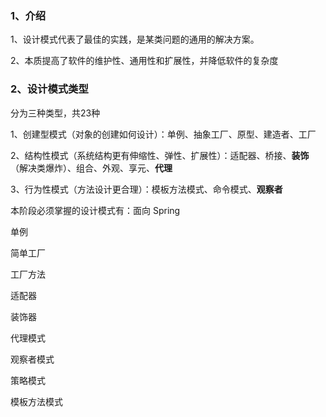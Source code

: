 ### 1、介绍

1、设计模式代表了最佳的实践，是某类问题的通用的解决方案。

2、本质提高了软件的维护性、通用性和扩展性，并降低软件的复杂度

### 2、设计模式类型

分为三种类型，共23种

1、创建型模式（对象的创建如何设计）：单例、抽象工厂、原型、建造者、工厂

2、结构性模式（系统结构更有伸缩性、弹性、扩展性）：适配器、桥接、**装饰**（解决类爆炸）、组合、外观、享元、**代理**

3、行为性模式（方法设计更合理）：模板方法模式、命令模式、**观察者**

本阶段必须掌握的设计模式有：面向 Spring

单例

简单工厂

工厂方法

适配器

装饰器

代理模式

观察者模式

策略模式

模板方法模式